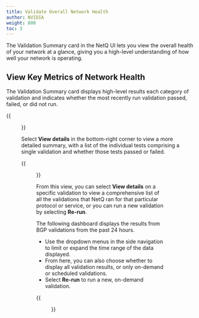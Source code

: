 ```yaml
---
title: Validate Overall Network Health
author: NVIDIA
weight: 800
toc: 3
---
```


The Validation Summary card in the NetQ UI lets you view the overall health of your network at a glance, giving you a high-level understanding of how well your network is operating. 

## View Key Metrics of Network Health

The Validation Summary card displays high-level results each category of validation and indicates whether the most recently run validation passed, failed, or did not run.

{{<figure src="/images/netq/validation-summary-415.png" width="750">}}

Select **View details** in the bottom-right corner to view a more detailed summary, with a list of the individual tests comprising a single validation and whether those tests passed or failed.

{{<figure src="/images/netq/val-summary-full-415.png" width="1000">}}


From this view, you can select **View details** on a specific validation to view a comprehensive list of all the validations that NetQ ran for that particular protocol or service, or you can run a new validation by selecting **Re-run**.

The following dashboard displays the results from BGP validations from the past 24 hours. 

 - Use the dropdown menus in the side navigation to limit or expand the time range of the data displayed. 
 - From here, you can also choose whether to display all validation results, or only on-demand or scheduled validations.
 - Select **Re-run** to run a new, on-demand validation.


{{<figure src="/images/netq/bgp-validation-415.png" width="1000">}}

